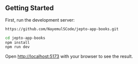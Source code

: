 ## Getting Started

First, run the development server:

```bash
https://github.com/NayemulSCode/jepto-app-books.git
```

```bash
cd jepto-app-books
npm install
npm run dev

```

Open [http://localhost:5173](http://localhost:5173) with your browser to see the result.

